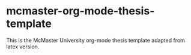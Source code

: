 # mcmaster-org-mode-thesis-template
This is the McMaster University org-mode thesis template adapted from latex version.
